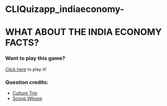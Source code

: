 # CLIQuizapp_indiaeconomy-
# WHAT ABOUT THE INDIA ECONOMY FACTS?

### Want to play this game?
[Click here](https://replit.com/@Vnsgum99/indiaeconomy-1#index.js?embed=1&output=1) to play it!

### Question credits:
 * [Culture Trip](https://theculturetrip.com/asia/india/articles/12-surprising-facts-you-may-not-know-about-india/)
 * [Scoop Whoop](https://www.scoopwhoop.com/inothernews/interesting-india/)
